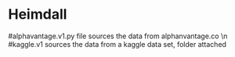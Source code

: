# Heimdall

#alphavantage.v1.py file sources the data from alphanvantage.co \n
#kaggle.v1 sources the data from a kaggle data set, folder attached
